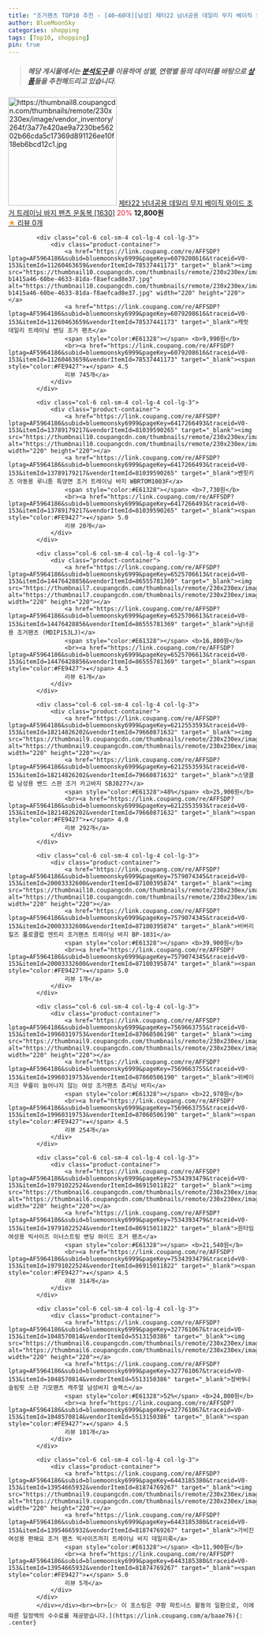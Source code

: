 ```yaml
---
title: "조거팬츠 TOP10 추천 - [40~60대][남성] 제타22 남녀공용 데일리 무지 베이직 와이드 조거 트레이닝 바지 팬츠 운동복 [1630]"
author: BlueMoonSky
categories: shopping
tags: [Top10, shopping]
pin: true
---
```


> ##### 해당 게시물에서는 [**분석도구**](https://itemscout.io/)를 이용하여 **성별**, **연령별** 등의 데이터를 바탕으로 [**상품**](https://link.coupang.com/a/baae76)들을 추천해드리고 있습니다.
<div class="container"><div class="row">
            <div class="col-6 col-sm-4 col-lg-4 col-lg-3">
                <div class="product-container">
                    <a href="https://link.coupang.com/re/AFFSDP?lptag=AF5964186&subid=bluemoonsky6999&pageKey=7193893967&traceid=V0-153&itemId=18169269178&vendorItemId=85225713432" target="_blank"><img src="https://thumbnail8.coupangcdn.com/thumbnails/remote/230x230ex/image/vendor_inventory/264f/3a77e420ae9a7230be56202b66cda5c17369d891126ee10f18eb6bcd12c1.jpg" alt="https://thumbnail8.coupangcdn.com/thumbnails/remote/230x230ex/image/vendor_inventory/264f/3a77e420ae9a7230be56202b66cda5c17369d891126ee10f18eb6bcd12c1.jpg" width="220" height="220"></a>
                    <a href="https://link.coupang.com/re/AFFSDP?lptag=AF5964186&subid=bluemoonsky6999&pageKey=7193893967&traceid=V0-153&itemId=18169269178&vendorItemId=85225713432" target="_blank">제타22 남녀공용 데일리 무지 베이직 와이드 조거 트레이닝 바지 팬츠 운동복 [1630]</a>
                    <span style="color:#E61328">20%</span> <b>12,800원</b>
                    <br><a href="https://link.coupang.com/re/AFFSDP?lptag=AF5964186&subid=bluemoonsky6999&pageKey=7193893967&traceid=V0-153&itemId=18169269178&vendorItemId=85225713432" target="_blank"><span style="color:#FE9427">★</span> 
                    리뷰 0개</a>
                </div>
            </div>
            
            <div class="col-6 col-sm-4 col-lg-4 col-lg-3">
                <div class="product-container">
                    <a href="https://link.coupang.com/re/AFFSDP?lptag=AF5964186&subid=bluemoonsky6999&pageKey=6079208616&traceid=V0-153&itemId=11260463659&vendorItemId=78537441173" target="_blank"><img src="https://thumbnail10.coupangcdn.com/thumbnails/remote/230x230ex/image/retail/images/6832236656317094-b1415a46-60be-4633-81da-f8aefcad8e37.jpg" alt="https://thumbnail10.coupangcdn.com/thumbnails/remote/230x230ex/image/retail/images/6832236656317094-b1415a46-60be-4633-81da-f8aefcad8e37.jpg" width="220" height="220"></a>
                    <a href="https://link.coupang.com/re/AFFSDP?lptag=AF5964186&subid=bluemoonsky6999&pageKey=6079208616&traceid=V0-153&itemId=11260463659&vendorItemId=78537441173" target="_blank">캐럿 데일리 트레이닝 밴딩 조거 팬츠</a>
                    <span style="color:#E61328"></span> <b>9,990원</b>
                    <br><a href="https://link.coupang.com/re/AFFSDP?lptag=AF5964186&subid=bluemoonsky6999&pageKey=6079208616&traceid=V0-153&itemId=11260463659&vendorItemId=78537441173" target="_blank"><span style="color:#FE9427">★</span> 4.5
                    리뷰 745개</a>
                </div>
            </div>
            
            <div class="col-6 col-sm-4 col-lg-4 col-lg-3">
                <div class="product-container">
                    <a href="https://link.coupang.com/re/AFFSDP?lptag=AF5964186&subid=bluemoonsky6999&pageKey=6417266493&traceid=V0-153&itemId=13789179217&vendorItemId=81039590265" target="_blank"><img src="https://thumbnail10.coupangcdn.com/thumbnails/remote/230x230ex/image/rs_quotation_api/ifhtmehp/3df644e71be94b528b2b4eb9f49d62d0.jpg" alt="https://thumbnail10.coupangcdn.com/thumbnails/remote/230x230ex/image/rs_quotation_api/ifhtmehp/3df644e71be94b528b2b4eb9f49d62d0.jpg" width="220" height="220"></a>
                    <a href="https://link.coupang.com/re/AFFSDP?lptag=AF5964186&subid=bluemoonsky6999&pageKey=6417266493&traceid=V0-153&itemId=13789179217&vendorItemId=81039590265" target="_blank">벤힛키즈 아동용 루니툰 특양면 조거 트레이닝 바지 WBRTOM1003F</a>
                    <span style="color:#E61328"></span> <b>7,730원</b>
                    <br><a href="https://link.coupang.com/re/AFFSDP?lptag=AF5964186&subid=bluemoonsky6999&pageKey=6417266493&traceid=V0-153&itemId=13789179217&vendorItemId=81039590265" target="_blank"><span style="color:#FE9427">★</span> 5.0
                    리뷰 20개</a>
                </div>
            </div>
            
            <div class="col-6 col-sm-4 col-lg-4 col-lg-3">
                <div class="product-container">
                    <a href="https://link.coupang.com/re/AFFSDP?lptag=AF5964186&subid=bluemoonsky6999&pageKey=6525706613&traceid=V0-153&itemId=14476428856&vendorItemId=86555781369" target="_blank"><img src="https://thumbnail7.coupangcdn.com/thumbnails/remote/230x230ex/image/vendor_inventory/8bc5/021aa3e41eb5460f06c372c8608cef0592395c36d00608a7cf2b872928bf.jpg" alt="https://thumbnail7.coupangcdn.com/thumbnails/remote/230x230ex/image/vendor_inventory/8bc5/021aa3e41eb5460f06c372c8608cef0592395c36d00608a7cf2b872928bf.jpg" width="220" height="220"></a>
                    <a href="https://link.coupang.com/re/AFFSDP?lptag=AF5964186&subid=bluemoonsky6999&pageKey=6525706613&traceid=V0-153&itemId=14476428856&vendorItemId=86555781369" target="_blank">남녀공용 조거팬츠 (MDIP153LJ)</a>
                    <span style="color:#E61328"></span> <b>16,800원</b>
                    <br><a href="https://link.coupang.com/re/AFFSDP?lptag=AF5964186&subid=bluemoonsky6999&pageKey=6525706613&traceid=V0-153&itemId=14476428856&vendorItemId=86555781369" target="_blank"><span style="color:#FE9427">★</span> 4.5
                    리뷰 61개</a>
                </div>
            </div>
            
            <div class="col-6 col-sm-4 col-lg-4 col-lg-3">
                <div class="product-container">
                    <a href="https://link.coupang.com/re/AFFSDP?lptag=AF5964186&subid=bluemoonsky6999&pageKey=6212553593&traceid=V0-153&itemId=18214826202&vendorItemId=79660871632" target="_blank"><img src="https://thumbnail9.coupangcdn.com/thumbnails/remote/230x230ex/image/vendor_inventory/6ee7/abacad818e6325ad6288256f5da53aa7db2431ed1df69d0028a068674c35.jpg" alt="https://thumbnail9.coupangcdn.com/thumbnails/remote/230x230ex/image/vendor_inventory/6ee7/abacad818e6325ad6288256f5da53aa7db2431ed1df69d0028a068674c35.jpg" width="220" height="220"></a>
                    <a href="https://link.coupang.com/re/AFFSDP?lptag=AF5964186&subid=bluemoonsky6999&pageKey=6212553593&traceid=V0-153&itemId=18214826202&vendorItemId=79660871632" target="_blank">스댕클럽 남성용 밴드 스판 조거 카고바지 SBJ0277</a>
                    <span style="color:#E61328">48%</span> <b>25,900원</b>
                    <br><a href="https://link.coupang.com/re/AFFSDP?lptag=AF5964186&subid=bluemoonsky6999&pageKey=6212553593&traceid=V0-153&itemId=18214826202&vendorItemId=79660871632" target="_blank"><span style="color:#FE9427">★</span> 4.0
                    리뷰 292개</a>
                </div>
            </div>
            
            <div class="col-6 col-sm-4 col-lg-4 col-lg-3">
                <div class="product-container">
                    <a href="https://link.coupang.com/re/AFFSDP?lptag=AF5964186&subid=bluemoonsky6999&pageKey=7579074345&traceid=V0-153&itemId=20003332600&vendorItemId=87100395874" target="_blank"><img src="https://thumbnail10.coupangcdn.com/thumbnails/remote/230x230ex/image/vendor_inventory/d156/1e194d86340815e18c31d4101c5c1ba586cbf1a8f29d5b09e8d9eed74404.jpg" alt="https://thumbnail10.coupangcdn.com/thumbnails/remote/230x230ex/image/vendor_inventory/d156/1e194d86340815e18c31d4101c5c1ba586cbf1a8f29d5b09e8d9eed74404.jpg" width="220" height="220"></a>
                    <a href="https://link.coupang.com/re/AFFSDP?lptag=AF5964186&subid=bluemoonsky6999&pageKey=7579074345&traceid=V0-153&itemId=20003332600&vendorItemId=87100395874" target="_blank">비버리힐즈 폴로클럽 엔트리 조거팬츠 트레이닝 바지 BP-1031</a>
                    <span style="color:#E61328"></span> <b>39,900원</b>
                    <br><a href="https://link.coupang.com/re/AFFSDP?lptag=AF5964186&subid=bluemoonsky6999&pageKey=7579074345&traceid=V0-153&itemId=20003332600&vendorItemId=87100395874" target="_blank"><span style="color:#FE9427">★</span> 5.0
                    리뷰 1개</a>
                </div>
            </div>
            
            <div class="col-6 col-sm-4 col-lg-4 col-lg-3">
                <div class="product-container">
                    <a href="https://link.coupang.com/re/AFFSDP?lptag=AF5964186&subid=bluemoonsky6999&pageKey=7569663755&traceid=V0-153&itemId=19960319753&vendorItemId=87060506190" target="_blank"><img src="https://thumbnail9.coupangcdn.com/thumbnails/remote/230x230ex/image/vendor_inventory/2b52/16a69111537e02d6980b6119317299cfe68b07cade89eae078303eff499b.png" alt="https://thumbnail9.coupangcdn.com/thumbnails/remote/230x230ex/image/vendor_inventory/2b52/16a69111537e02d6980b6119317299cfe68b07cade89eae078303eff499b.png" width="220" height="220"></a>
                    <a href="https://link.coupang.com/re/AFFSDP?lptag=AF5964186&subid=bluemoonsky6999&pageKey=7569663755&traceid=V0-153&itemId=19960319753&vendorItemId=87060506190" target="_blank">위베이지크 무릎이 늘어나지 않는 여성 조거팬츠 츄리닝 바지</a>
                    <span style="color:#E61328"></span> <b>22,970원</b>
                    <br><a href="https://link.coupang.com/re/AFFSDP?lptag=AF5964186&subid=bluemoonsky6999&pageKey=7569663755&traceid=V0-153&itemId=19960319753&vendorItemId=87060506190" target="_blank"><span style="color:#FE9427">★</span> 4.5
                    리뷰 254개</a>
                </div>
            </div>
            
            <div class="col-6 col-sm-4 col-lg-4 col-lg-3">
                <div class="product-container">
                    <a href="https://link.coupang.com/re/AFFSDP?lptag=AF5964186&subid=bluemoonsky6999&pageKey=7534393479&traceid=V0-153&itemId=19791022524&vendorItemId=86915011822" target="_blank"><img src="https://thumbnail6.coupangcdn.com/thumbnails/remote/230x230ex/image/vendor_inventory/8ce6/f13308e0906780648581cf50b7fc2693f02e8ddd5d2e5deb33462321ad52.jpg" alt="https://thumbnail6.coupangcdn.com/thumbnails/remote/230x230ex/image/vendor_inventory/8ce6/f13308e0906780648581cf50b7fc2693f02e8ddd5d2e5deb33462321ad52.jpg" width="220" height="220"></a>
                    <a href="https://link.coupang.com/re/AFFSDP?lptag=AF5964186&subid=bluemoonsky6999&pageKey=7534393479&traceid=V0-153&itemId=19791022524&vendorItemId=86915011822" target="_blank">원타임 여성용 빅사이즈 이너스트링 밴딩 와이드 조거 팬츠</a>
                    <span style="color:#E61328"></span> <b>21,540원</b>
                    <br><a href="https://link.coupang.com/re/AFFSDP?lptag=AF5964186&subid=bluemoonsky6999&pageKey=7534393479&traceid=V0-153&itemId=19791022524&vendorItemId=86915011822" target="_blank"><span style="color:#FE9427">★</span> 4.5
                    리뷰 314개</a>
                </div>
            </div>
            
            <div class="col-6 col-sm-4 col-lg-4 col-lg-3">
                <div class="product-container">
                    <a href="https://link.coupang.com/re/AFFSDP?lptag=AF5964186&subid=bluemoonsky6999&pageKey=327761067&traceid=V0-153&itemId=1048570814&vendorItemId=5513150386" target="_blank"><img src="https://thumbnail6.coupangcdn.com/thumbnails/remote/230x230ex/image/vendor_inventory/785a/e2b72c397b083c3fb3994d47f8283f16e9d82bfa6f8a5d190906688caf0e.jpg" alt="https://thumbnail6.coupangcdn.com/thumbnails/remote/230x230ex/image/vendor_inventory/785a/e2b72c397b083c3fb3994d47f8283f16e9d82bfa6f8a5d190906688caf0e.jpg" width="220" height="220"></a>
                    <a href="https://link.coupang.com/re/AFFSDP?lptag=AF5964186&subid=bluemoonsky6999&pageKey=327761067&traceid=V0-153&itemId=1048570814&vendorItemId=5513150386" target="_blank">장바9니 슬림핏 스판 기모팬츠 캐주얼 남성바지 슬랙스</a>
                    <span style="color:#E61328">52%</span> <b>24,800원</b>
                    <br><a href="https://link.coupang.com/re/AFFSDP?lptag=AF5964186&subid=bluemoonsky6999&pageKey=327761067&traceid=V0-153&itemId=1048570814&vendorItemId=5513150386" target="_blank"><span style="color:#FE9427">★</span> 4.5
                    리뷰 101개</a>
                </div>
            </div>
            
            <div class="col-6 col-sm-4 col-lg-4 col-lg-3">
                <div class="product-container">
                    <a href="https://link.coupang.com/re/AFFSDP?lptag=AF5964186&subid=bluemoonsky6999&pageKey=6443185380&traceid=V0-153&itemId=13954665932&vendorItemId=81874769267" target="_blank"><img src="https://thumbnail9.coupangcdn.com/thumbnails/remote/230x230ex/image/vendor_inventory/513f/86dda6897d3e2232325a1a0bd5d578d54bcdbf1c1145acd73a7c1a2611cd.jpg" alt="https://thumbnail9.coupangcdn.com/thumbnails/remote/230x230ex/image/vendor_inventory/513f/86dda6897d3e2232325a1a0bd5d578d54bcdbf1c1145acd73a7c1a2611cd.jpg" width="220" height="220"></a>
                    <a href="https://link.coupang.com/re/AFFSDP?lptag=AF5964186&subid=bluemoonsky6999&pageKey=6443185380&traceid=V0-153&itemId=13954665932&vendorItemId=81874769267" target="_blank">가비진 여성용 편해요 조거 팬츠 빅사이즈까지 트레이닝 바지 데일리룩</a>
                    <span style="color:#E61328"></span> <b>11,900원</b>
                    <br><a href="https://link.coupang.com/re/AFFSDP?lptag=AF5964186&subid=bluemoonsky6999&pageKey=6443185380&traceid=V0-153&itemId=13954665932&vendorItemId=81874769267" target="_blank"><span style="color:#FE9427">★</span> 5.0
                    리뷰 5개</a>
                </div>
            </div>
            </div></div><br><br>[👉 이 포스팅은 쿠팡 파트너스 활동의 일환으로, 이에 따른 일정액의 수수료를 제공받습니다.](https://link.coupang.com/a/baae76){: .center}